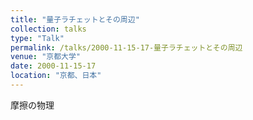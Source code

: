 ```yaml
---
title: "量子ラチェットとその周辺"
collection: talks
type: "Talk"
permalink: /talks/2000-11-15-17-量子ラチェットとその周辺
venue: "京都大学"
date: 2000-11-15-17
location: "京都、日本"
---
```


摩擦の物理
